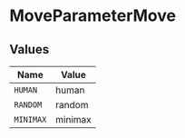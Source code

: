 # MoveParameterMove


## Values

| Name      | Value     |
| --------- | --------- |
| `HUMAN`   | human     |
| `RANDOM`  | random    |
| `MINIMAX` | minimax   |